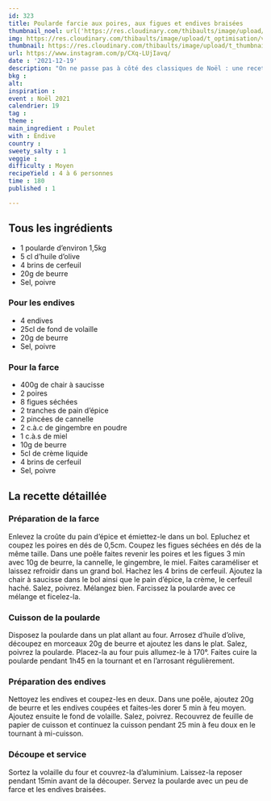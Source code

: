 ```yaml
---
id: 323
title: Poularde farcie aux poires, aux figues et endives braisées
thumbnail_noel: url('https://res.cloudinary.com/thibaults/image/upload/t_carre/v1639933255/Recipes/20211219_poularde_farcie_poire_figue_endives.jpg')
img: https://res.cloudinary.com/thibaults/image/upload/t_optimisation/v1639933255/Recipes/20211219_poularde_farcie_poire_figue_endives.jpg
thumbnail: https://res.cloudinary.com/thibaults/image/upload/t_thumbnail_josie/v1639933255/Recipes/20211219_poularde_farcie_poire_figue_endives.jpg
url: https://www.instagram.com/p/CXq-LUjIavq/
date : '2021-12-19'
description: "On ne passe pas à côté des classiques de Noël : une recette sucrée-salée conviviale !"
bkg : 
alt: 
inspiration : 
event : Noël 2021
calendrier: 19
tag : 
theme : 
main_ingredient : Poulet
with : Endive
country : 
sweety_salty : 1
veggie : 
difficulty : Moyen
recipeYield : 4 à 6 personnes
time : 180
published : 1

---
```

## Tous les ingrédients
 - 1 poularde d’environ 1,5kg
 - 5 cl d’huile d’olive
 - 4 brins de cerfeuil
 - 20g de beurre
 - Sel, poivre

### Pour les endives
 - 4 endives
 - 25cl de fond de volaille
 - 20g de beurre
 - Sel, poivre

### Pour la farce
 - 400g de chair à saucisse
 - 2 poires
 - 8 figues séchées
 - 2 tranches de pain d’épice
 - 2 pincées de cannelle
 - 2 c.à.c de gingembre en poudre
 - 1 c.à.s de miel
 - 10g de beurre
 - 5cl de crème liquide
 - 4 brins de cerfeuil
 - Sel, poivre

## La recette détaillée
### Préparation de la farce
Enlevez la croûte du pain d’épice et émiettez-le dans un bol. Epluchez et coupez les poires en dés de 0,5cm. Coupez les figues séchées en dés de la même taille. Dans une poêle faites revenir les poires et les figues 3 min avec 10g de beurre, la cannelle, le gingembre, le miel. Faites caraméliser et laissez refroidir dans un grand bol. Hachez les 4 brins de cerfeuil. Ajoutez la chair à saucisse dans le bol ainsi que le pain d’épice, la crème, le cerfeuil haché. Salez, poivrez. Mélangez bien. Farcissez la poularde avec ce mélange et ficelez-la.

### Cuisson de la poularde
Disposez la poularde dans un plat allant au four. Arrosez d’huile d’olive, découpez en morceaux 20g de beurre et ajoutez les dans le plat. Salez, poivrez la poularde. Placez-la au four puis allumez-le à 170°. Faites cuire la poularde pendant 1h45 en la tournant et en l’arrosant régulièrement.

### Préparation des endives
Nettoyez les endives et coupez-les en deux. Dans une poêle, ajoutez 20g de beurre et les endives coupées et faites-les dorer 5 min à feu moyen. Ajoutez ensuite le fond de volaille. Salez, poivrez. Recouvrez de feuille de papier de cuisson et continuez la cuisson pendant 25 min à feu doux en le tournant à mi-cuisson.

### Découpe et service
Sortez la volaille du four et couvrez-la d’aluminium. Laissez-la reposer pendant 15min avant de la découper. Servez la poularde avec un peu de farce et les endives braisées.